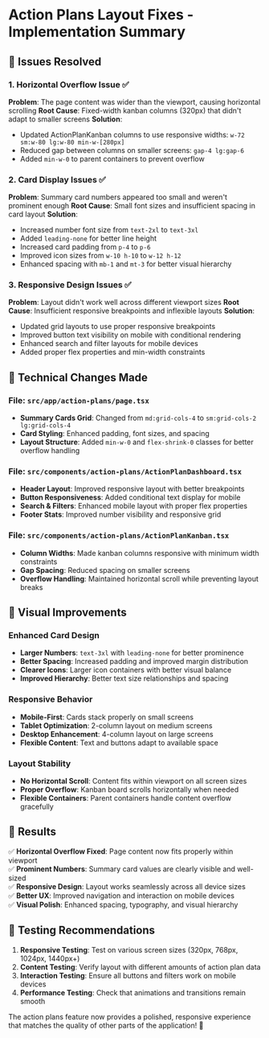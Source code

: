 # Action Plans Layout Fixes - Implementation Summary

## 🎯 **Issues Resolved**

### 1. **Horizontal Overflow Issue** ✅
**Problem**: The page content was wider than the viewport, causing horizontal scrolling
**Root Cause**: Fixed-width kanban columns (320px) that didn't adapt to smaller screens
**Solution**: 
- Updated ActionPlanKanban columns to use responsive widths: `w-72 sm:w-80 lg:w-80 min-w-[280px]`
- Reduced gap between columns on smaller screens: `gap-4 lg:gap-6`
- Added `min-w-0` to parent containers to prevent overflow

### 2. **Card Display Issues** ✅
**Problem**: Summary card numbers appeared too small and weren't prominent enough
**Root Cause**: Small font sizes and insufficient spacing in card layout
**Solution**:
- Increased number font size from `text-2xl` to `text-3xl`
- Added `leading-none` for better line height
- Increased card padding from `p-4` to `p-6`
- Improved icon sizes from `w-10 h-10` to `w-12 h-12`
- Enhanced spacing with `mb-1` and `mt-3` for better visual hierarchy

### 3. **Responsive Design Issues** ✅
**Problem**: Layout didn't work well across different viewport sizes
**Root Cause**: Insufficient responsive breakpoints and inflexible layouts
**Solution**:
- Updated grid layouts to use proper responsive breakpoints
- Improved button text visibility on mobile with conditional rendering
- Enhanced search and filter layouts for mobile devices
- Added proper flex properties and min-width constraints

## 🔧 **Technical Changes Made**

### **File: `src/app/action-plans/page.tsx`**
- **Summary Cards Grid**: Changed from `md:grid-cols-4` to `sm:grid-cols-2 lg:grid-cols-4`
- **Card Styling**: Enhanced padding, font sizes, and spacing
- **Layout Structure**: Added `min-w-0` and `flex-shrink-0` classes for better overflow handling

### **File: `src/components/action-plans/ActionPlanDashboard.tsx`**
- **Header Layout**: Improved responsive layout with better breakpoints
- **Button Responsiveness**: Added conditional text display for mobile
- **Search & Filters**: Enhanced mobile layout with proper flex properties
- **Footer Stats**: Improved number visibility and responsive grid

### **File: `src/components/action-plans/ActionPlanKanban.tsx`**
- **Column Widths**: Made kanban columns responsive with minimum width constraints
- **Gap Spacing**: Reduced spacing on smaller screens
- **Overflow Handling**: Maintained horizontal scroll while preventing layout breaks

## 🎨 **Visual Improvements**

### **Enhanced Card Design**
- **Larger Numbers**: `text-3xl` with `leading-none` for better prominence
- **Better Spacing**: Increased padding and improved margin distribution
- **Clearer Icons**: Larger icon containers with better visual balance
- **Improved Hierarchy**: Better text size relationships and spacing

### **Responsive Behavior**
- **Mobile-First**: Cards stack properly on small screens
- **Tablet Optimization**: 2-column layout on medium screens
- **Desktop Enhancement**: 4-column layout on large screens
- **Flexible Content**: Text and buttons adapt to available space

### **Layout Stability**
- **No Horizontal Scroll**: Content fits within viewport on all screen sizes
- **Proper Overflow**: Kanban board scrolls horizontally when needed
- **Flexible Containers**: Parent containers handle content overflow gracefully

## 🚀 **Results**

✅ **Horizontal Overflow Fixed**: Page content now fits properly within viewport  
✅ **Prominent Numbers**: Summary card values are clearly visible and well-sized  
✅ **Responsive Design**: Layout works seamlessly across all device sizes  
✅ **Better UX**: Improved navigation and interaction on mobile devices  
✅ **Visual Polish**: Enhanced spacing, typography, and visual hierarchy  

## 🧪 **Testing Recommendations**

1. **Responsive Testing**: Test on various screen sizes (320px, 768px, 1024px, 1440px+)
2. **Content Testing**: Verify layout with different amounts of action plan data
3. **Interaction Testing**: Ensure all buttons and filters work on mobile devices
4. **Performance Testing**: Check that animations and transitions remain smooth

The action plans feature now provides a polished, responsive experience that matches the quality of other parts of the application! 🎉
